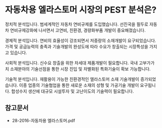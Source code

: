 # 자동차용 엘라스토머 시장의 PEST 분석은?

정치적 분석입니다.
범세계적인 자동차 연비규제를 도입했습니다.
선진국을 필두로 자동차 연비규제강화에 나서면서 고연비, 친환경, 경량화부품 개발이 중요해졌습니다.

경제적 분석입니다.
연비의 효율성이 강조되면서 저중량의 소재개발이 요구되었습니다.
가격 및 공급능력의 충족과 기술개발의 완성도에 따라 수요가 창출되는 시장특성을 가지고 있습니다.

사회적 분석입니다.
신수요 창출을 위한 차세대 제품개발이 필요합니다.
국내 고부가가치 소재분야의 기술선점을 통한 시장 진입 및 차별화된 특화기술이 확보 가능합니다.

기술적 분석입니다.
재활용이 가능한 친환경적인 엘라스토머 소재 기술개발이 증가되었습니다.
이종 업종의 기술협업을 통한 새로운 소재의 성형 및 가공기술 개발이 요구됩니다.
합성수지 생산에 대규모 시설투자 및 고난이도의 기술력이 필요합니다.

## 참고문서
- 28-2016-자동차용 엘라스토머.pdf